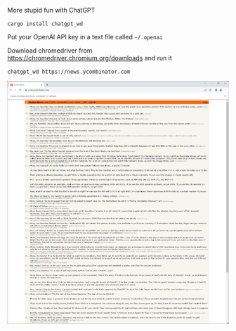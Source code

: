 More stupid fun with ChatGPT

```
cargo install chatgpt_wd
```

Put your OpenAI API key in a text file called `~/.openai`

Download chromedriver from https://chromedriver.chromium.org/downloads and run it

```
chatgpt_wd https://news.ycombinator.com
```

![example](/example.png)